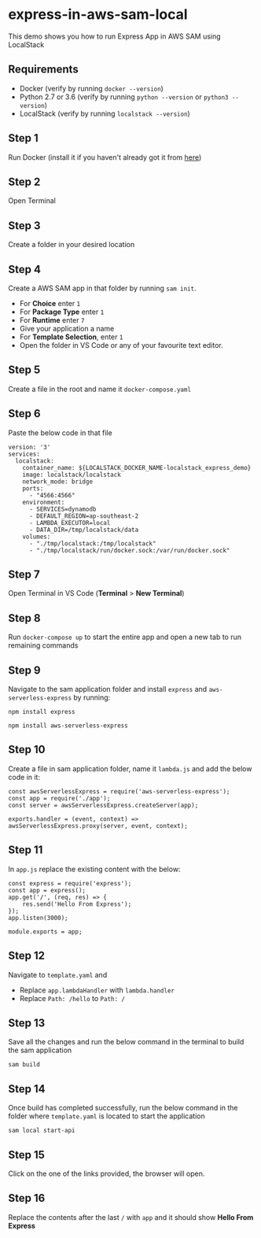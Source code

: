 # express-in-aws-sam-local
This demo shows you how to run Express App in AWS SAM using LocalStack

## Requirements
* Docker (verify by running `docker --version`)
* Python 2.7 or 3.6 (verify by running `python --version` or `python3 --version`)
* LocalStack (verify by running `localstack --version`)

## Step 1
Run Docker (install it if you haven't already got it from [here](https://www.docker.com/get-started))

## Step 2
Open Terminal

## Step 3
Create a folder in your desired location

## Step 4
Create a AWS SAM app in that folder by running `sam init`. 
*   For **Choice** enter `1`
*   For **Package Type** enter `1`
*   For **Runtime** enter `7`
*   Give your application a name
*   For **Template Selection**, enter `1`
*   Open the folder in VS Code or any of your favourite text editor.

## Step 5
Create a file in the root and name it `docker-compose.yaml`

## Step 6
Paste the below code in that file

```
version: '3'
services:
  localstack:
    container_name: ${LOCALSTACK_DOCKER_NAME-localstack_express_demo}
    image: localstack/localstack
    network_mode: bridge
    ports:
      - "4566:4566"
    environment:
      - SERVICES=dynamodb
      - DEFAULT_REGION=ap-southeast-2
      - LAMBDA_EXECUTOR=local
      - DATA_DIR=/tmp/localstack/data
    volumes:
      - "./tmp/localstack:/tmp/localstack"
      - "./tmp/localstack/run/docker.sock:/var/run/docker.sock"
```

## Step 7
Open Terminal in VS Code (**Terminal** > **New Terminal**)

## Step 8
Run `docker-compose up` to start the entire app and open a new tab to run remaining commands

## Step 9
Navigate to the sam application folder and install `express` and `aws-serverless-express` by running:
```
npm install express
```
```
npm install aws-serverless-express
```

## Step 10
Create a file in sam application folder, name it `lambda.js` and add the below code in it:

```
const awsServerlessExpress = require('aws-serverless-express');
const app = require('./app');
const server = awsServerlessExpress.createServer(app);

exports.handler = (event, context) => awsServerlessExpress.proxy(server, event, context);

```

## Step 11
In `app.js` replace the existing content with the below:

```
const express = require('express');
const app = express();
app.get('/', (req, res) => {
    res.send('Hello From Express');
});
app.listen(3000);

module.exports = app;

```

## Step 12
Navigate to `template.yaml` and 
*   Replace `app.lambdaHandler` with `lambda.handler`
*   Replace `Path: /hello` to `Path: /`

## Step 13
Save all the changes and run the below command in the terminal to build the sam application

```
sam build
```

## Step 14
Once build has completed successfully, run the below command in the folder where `template.yaml` is located to start the application

```
sam local start-api
```

## Step 15
Click on the one of the links provided, the browser will open. 

## Step 16
Replace the contents after the last `/` with `app` and it should show **Hello From Express**




